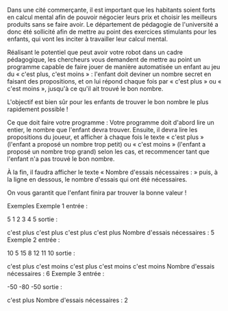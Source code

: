 Dans une cité commerçante, il est important que les habitants soient forts en calcul mental afin de pouvoir négocier leurs prix et choisir les meilleurs produits sans se faire avoir. Le département de pédagogie de l'université a donc été sollicité afin de mettre au point des exercices stimulants pour les enfants, qui vont les inciter à travailler leur calcul mental.

Réalisant le potentiel que peut avoir votre robot dans un cadre pédagogique, les chercheurs vous demandent de mettre au point un programme capable de faire jouer de manière automatisée un enfant au jeu du « c'est plus, c'est moins » : l'enfant doit deviner un nombre secret en faisant des propositions, et on lui répond chaque fois par « c'est plus » ou « c'est moins », jusqu'à ce qu'il ait trouvé le bon nombre.

L'objectif est bien sûr pour les enfants de trouver le bon nombre le plus rapidement possible !

Ce que doit faire votre programme :
Votre programme doit d'abord lire un entier, le nombre que l'enfant devra trouver. Ensuite, il devra lire les propositions du joueur, et afficher à chaque fois le texte « c'est plus » (l'enfant a proposé un nombre trop petit) ou « c'est moins » (l'enfant a proposé un nombre trop grand) selon les cas, et recommencer tant que l'enfant n'a pas trouvé le bon nombre.

À la fin, il faudra afficher le texte « Nombre d'essais nécessaires : » puis, à la ligne en dessous, le nombre d'essais qui ont été nécessaires.

On vous garantit que l'enfant finira par trouver la bonne valeur !

Exemples
Exemple 1
entrée :

5
1
2
3
4
5
sortie :

c'est plus
c'est plus
c'est plus
c'est plus
Nombre d'essais nécessaires :
5
Exemple 2
entrée :

10
5
15
8
12
11
10
sortie :

c'est plus
c'est moins
c'est plus
c'est moins
c'est moins
Nombre d'essais nécessaires :
6
Exemple 3
entrée :

-50
-80
-50
sortie :

c'est plus
Nombre d'essais nécessaires :
2